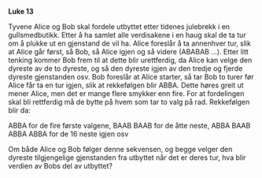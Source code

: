 **Luke 13**

Tyvene Alice og Bob skal fordele utbyttet etter tidenes julebrekk i en gullsmedbutikk. Etter å ha samlet alle verdisakene i en haug skal de ta tur om å plukke ut en gjenstand de vil ha. Alice foreslår å ta annenhver tur, slik at Alice går først, så Bob, så Alice igjen og så videre (ABABAB …). Etter litt tenking kommer Bob frem til at dette blir urettferdig, da Alice kan velge den dyreste av de to dyreste, og så den dyreste igjen av den tredje og fjerde dyreste gjenstanden osv. Bob foreslår at Alice starter, så tar Bob to turer før Alice får ta en tur igjen, slik at rekkefølgen blir ABBA. Dette høres greit ut mener Alice, men det er mange flere smykker enn fire. For at fordelingen skal bli rettferdig må de bytte på hvem som tar to valg på rad. Rekkefølgen blir da:

ABBA for de fire første valgene,
BAAB BAAB for de åtte neste,
ABBA BAAB ABBA ABBA for de 16 neste igjen osv

Om både Alice og Bob følger denne sekvensen, og begge velger den dyreste tilgjengelige gjenstanden fra utbyttet når det er deres tur, hva blir verdien av Bobs del av utbyttet?